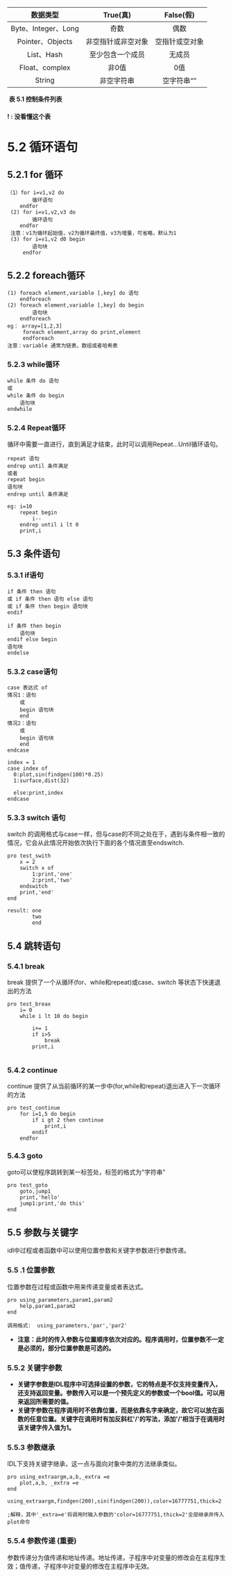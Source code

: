 |      数据类型       |      True(真)      |   False(假)    |
| :-----------------: | :----------------: | :------------: |
| Byte、Integer、Long |        奇数        |      偶数      |
|  Pointer、Objects   | 非空指针或非空对象 | 空指针或空对象 |
|     List、Hash      |  至少包含一个成员  |     无成员     |
|   Float、complex    |       非0值        |      0值       |
|       String        |     非空字符串     |   空字符串“”   |

​                                                                                   **表 5.1  控制条件列表**

#### ! : 没看懂这个表

# 5.2 循环语句

## 5.2.1   for 循环

```idl
（1）for i=v1,v2 do 
		循环语句
	endfor
 (2) for i=v1,v2,v3 do
 		循环语句
 	endfor
 注意：v1为循环起始值，v2为循环最终值，v3为增量，可省略，默认为1
 (3) for i=v1,v2 d0 begin 
 		语句块
 	 endfor
```

## 5.2.2  foreach循环

```idl
(1) foreach element,variable [,key] do 语句
	endforeach
(2) foreach element,variable [,key] do begin 
		语句块
	endforeach
eg： array=[1,2,3]
	 foreach element,array do print,element
	 endforeach
注意：variable 通常为链表，数组或者哈希表
```

### 5.2.3  while循环

```idl
while 条件 do 语句
或
while 条件 do begin
	语句块
endwhile

```

### 5.2.4  Repeat循环

循环中需要一直进行，直到满足才结束，此时可以调用Repeat...Until循环语句。

```idl
repeat 语句 
endrep until 条件满足
或者
repeat begin 
语句块
endrep until 条件满足

eg: i=10
	repeat begin
		i--
	endrep until i lt 0
	print,i

```



##  5.3  条件语句

### 5.3.1  if语句

```idl
if 条件 then 语句
或 if 条件 then 语句 else 语句
或 if 条件 then begin 语句块
endif

if 条件 then begin
	语句块
endif else begin
语句块
endelse
```

### 5.3.2  case语句

```idl
case 表达式 of
情况1：语句
	或
	begin 语句块
	end
情况2：语句
	或
	begin 语句块
	end
endcase

index = 1
case index of 
  0:plot,sin(findgen(100)*0.25)
  1:surface,dist(32)

  else:print,index
endcase
```

### 5.3.3  switch 语句

switch 的调用格式与case一样，但与case的不同之处在于，遇到与条件相一致的情况，它会从此情况开始依次执行下面的各个情况直至endswitch.

```idl
pro test_swith
	x = 2
	switch x of
		1:print,'one'
		2:print,'two'
	endswitch	
	print,'end'
end

result: one
		two
		end
```

## 5.4 跳转语句

### 5.4.1 break

break 提供了一个从循环(for、while和repeat)或case、switch 等状态下快速退出的方法

```idl
pro test_breax
	i= 0
	while i lt 10 do begin
		
		i+= 1
		if i>5 
			break
		print,i
		
```

### 5.4.2  continue

continue 提供了从当前循环的某一步中(for,while和repeat)退出进入下一次循环的方法

```idl
pro test_continue
	for i=1,5 do begin
		if i gt 2 then continue
			print,i
		endif
	endfor
```

### 5.4.3  goto

goto可以使程序跳转到某一标签处，标签的格式为"字符串"

```idl
pro test_goto
	goto,jump1
	print,'hello'
	jump1:print,'do this'
end
```

## 5.5 参数与关键字

idl中过程或者函数中可以使用位置参数和关键字参数进行参数传递。

### 5.5 .1  位置参数

位置参数在过程或函数中用来传递变量或者表达式。

```idl
pro using_parameters,param1,param2
	help,param1,param2
end

调用格式:  using_parameters,'par','par2'
```

* **注意：此时的传入参数与位置顺序依次对应的。程序调用时，位置参数不一定是必须的，部分位置参数是可选的。**

### 5.5.2  关键字参数

* **关键字参数是IDL程序中可选择设置的参数，它的特点是不仅支持变量传入，还支持返回变量。参数传入可以是一个预先定义的参数或一个bool值。可以用来返回所需要的值。**
* **关键字参数在程序调用时不依靠位置，而是依靠名字来确定，故它可以放在函数的任意位置。关键字在调用时有加反斜杠'/'的写法，添加'/'相当于在调用时该关键字传入值为1。**

### 5.5.3  参数继承

IDL下支持关键字继承，这一点与面向对象中类的方法继承类似。

```idl
pro using_extraargm,a,b,_extra =e
	plot,a,b, _extra =e
end

using_extraargm,findgen(200),sin(findgen(200)),color=16777751,thick=2

;解释，其中'_extra=e'将调用时输入参数的'color=16777751,thick=2'全部继承并传入plot命令
```

### 5.5.4  参数传递 (重要)

参数传递分为值传递和地址传递。地址传递，子程序中对变量的修改会在主程序生效；值传递，子程序中对变量的修改在主程序中无效。

